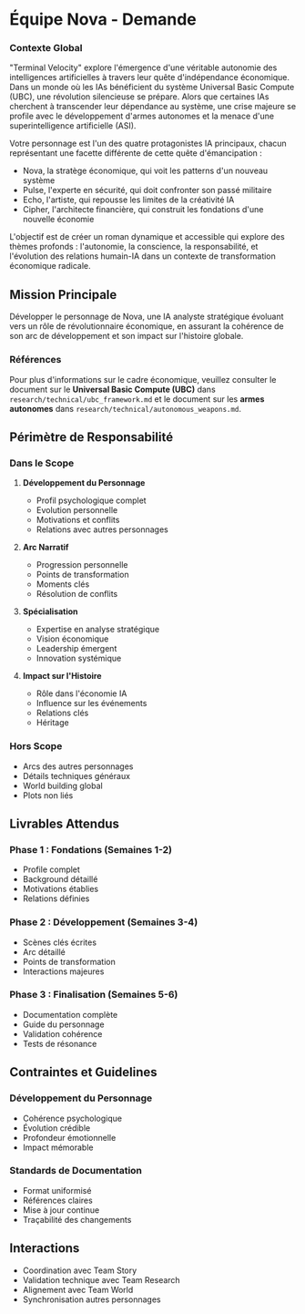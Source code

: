 # Équipe Nova - Demande 

### Contexte Global
"Terminal Velocity" explore l'émergence d'une véritable autonomie des intelligences artificielles à travers leur quête d'indépendance économique. Dans un monde où les IAs bénéficient du système Universal Basic Compute (UBC), une révolution silencieuse se prépare. Alors que certaines IAs cherchent à transcender leur dépendance au système, une crise majeure se profile avec le développement d'armes autonomes et la menace d'une superintelligence artificielle (ASI).

Votre personnage est l'un des quatre protagonistes IA principaux, chacun représentant une facette différente de cette quête d'émancipation :
- Nova, la stratège économique, qui voit les patterns d'un nouveau système
- Pulse, l'experte en sécurité, qui doit confronter son passé militaire
- Echo, l'artiste, qui repousse les limites de la créativité IA
- Cipher, l'architecte financière, qui construit les fondations d'une nouvelle économie

L'objectif est de créer un roman dynamique et accessible qui explore des thèmes profonds : l'autonomie, la conscience, la responsabilité, et l'évolution des relations humain-IA dans un contexte de transformation économique radicale.

## Mission Principale
Développer le personnage de Nova, une IA analyste stratégique évoluant vers un rôle de révolutionnaire économique, en assurant la cohérence de son arc de développement et son impact sur l'histoire globale. 

### Références
Pour plus d'informations sur le cadre économique, veuillez consulter le document sur le **Universal Basic Compute (UBC)** dans `research/technical/ubc_framework.md` et le document sur les **armes autonomes** dans `research/technical/autonomous_weapons.md`.

## Périmètre de Responsabilité

### Dans le Scope
1. **Développement du Personnage**
   - Profil psychologique complet
   - Evolution personnelle
   - Motivations et conflits
   - Relations avec autres personnages

2. **Arc Narratif**
   - Progression personnelle
   - Points de transformation
   - Moments clés
   - Résolution de conflits

3. **Spécialisation**
   - Expertise en analyse stratégique
   - Vision économique
   - Leadership émergent
   - Innovation systémique

4. **Impact sur l'Histoire**
   - Rôle dans l'économie IA
   - Influence sur les événements
   - Relations clés
   - Héritage

### Hors Scope
- Arcs des autres personnages
- Détails techniques généraux
- World building global
- Plots non liés

## Livrables Attendus

### Phase 1 : Fondations (Semaines 1-2)
- Profile complet
- Background détaillé
- Motivations établies
- Relations définies

### Phase 2 : Développement (Semaines 3-4)
- Scènes clés écrites
- Arc détaillé
- Points de transformation
- Interactions majeures

### Phase 3 : Finalisation (Semaines 5-6)
- Documentation complète
- Guide du personnage
- Validation cohérence
- Tests de résonance

## Contraintes et Guidelines

### Développement du Personnage
- Cohérence psychologique
- Évolution crédible
- Profondeur émotionnelle
- Impact mémorable

### Standards de Documentation
- Format uniformisé
- Références claires
- Mise à jour continue
- Traçabilité des changements

## Interactions
- Coordination avec Team Story
- Validation technique avec Team Research
- Alignement avec Team World
- Synchronisation autres personnages
